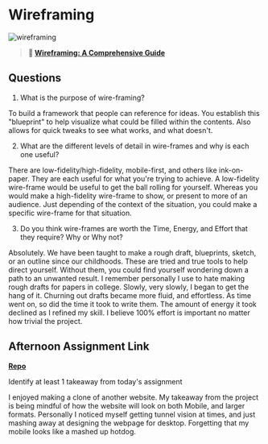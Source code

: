 # Wireframing

![wireframing](https://bcw.blob.core.windows.net/public/img/courses/2293087935019893)

> **📖 [Wireframing: A Comprehensive Guide](https://codeworksacademy.com/fs-student-guide/resources/wk1/06-Wireframing)**

## Questions

1. What is the purpose of wire-framing? 

To build a framework that people can reference for ideas. You establish this "blueprint" to help visualize what could be filled within the contents. Also allows for quick tweaks to see what works, and what doesn't.

2. What are the different levels of detail in wire-frames and why is each one useful?

There are low-fidelity/high-fidelity, mobile-first, and others like ink-on-paper. They are each useful for what you're trying to achieve. A low-fidelity wire-frame would be useful to get the ball rolling for yourself. Whereas you would make a high-fidelity wire-frame to show, or present to more of an audience. Just depending of the context of the situation, you could make a specific wire-frame for that situation.

3. Do you think wire-frames are worth the Time, Energy, and Effort that they require? Why or Why not?

Absolutely. We have been taught to make a rough draft, blueprints, sketch, or an outline since our childhoods. These are tried and true tools to help direct yourself. Without them, you could find yourself wondering down a path to an unwanted result. I remember personally I use to hate making rough drafts for papers in college. Slowly, very slowly, I began to get the hang of it. Churning out drafts became more fluid, and effortless. As time went on, so did the time it took to write them. The amount of energy it took declined as I refined my skill. I believe 100% effort is important no matter how trivial the project.

## Afternoon Assignment Link

**[Repo](https://github.com/Miles-Collins/Week-1/tree/master/Thursday)**

Identify at least 1 takeaway from today's assignment

I enjoyed making a clone of another website. My takeaway from the project is being mindful of how the website will look on both Mobile, and larger formats. Personally I noticed myself getting tunnel vision at times, and just mashing away at designing the webpage for desktop. Forgetting that my mobile looks like a mashed up hotdog.